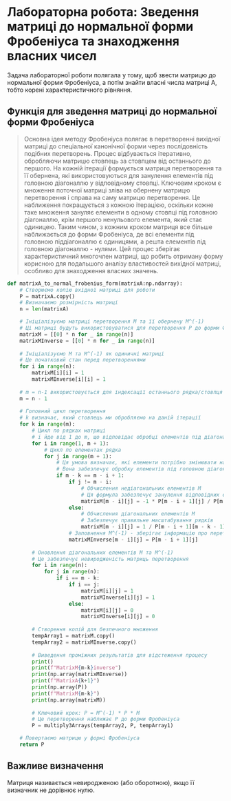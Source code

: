 # Лабораторна робота: Зведення матриці до нормальної форми Фробеніуса та знаходження власних чисел

Задача лабораторної роботи полягала у тому, щоб звести матрицю до нормальної форми Фробеніуса, а потім знайти власні числа матриці А, тобто корені характеристичного рівняння.

## Функція для зведення матриці до нормальної форми Фробеніуса
> Основна ідея методу Фробеніуса полягає в перетворенні вихідної матриці до спеціальної канонічної форми через послідовність подібних перетворень. Процес відбувається ітеративно, обробляючи матрицю стовпець за стовпцем від останнього до першого. На кожній ітерації формується матриця перетворення та її обернена, які використовуються для занулення елементів під головною діагоналлю у відповідному стовпці. Ключовим кроком є множення поточної матриці зліва на обернену матрицю перетворення і справа на саму матрицю перетворення. Це наближення покращується з кожною ітерацією, оскільки кожне таке множення зануляє елементи в одному стовпці під головною діагоналлю, крім першого ненульового елемента, який стає одиницею. Таким чином, з кожним кроком матриця все більше наближається до форми Фробеніуса, де всі елементи під головною піддіагоналлю є одиницями, а решта елементів під головною діагоналлю - нулями. Цей процес зберігає характеристичний многочлен матриці, що робить отриману форму корисною для подальшого аналізу властивостей вихідної матриці, особливо для знаходження власних значень.

```python
def matrixA_to_normal_frobenius_form(matrixA:np.ndarray):
    # Створюємо копію вхідної матриці для роботи
    P = matrixA.copy()
    # Визначаємо розмірність матриці
    n = len(matrixA)

    # Ініціалізуємо матриці перетворення M та її обернену M^(-1)
    # Ці матриці будуть використовуватися для перетворення P до форми Фробеніуса
    matrixM = [[0] * n for _ in range(n)]
    matrixMInverse = [[0] * n for _ in range(n)]
    
    # Ініціалізуємо M та M^(-1) як одиничні матриці
    # Це початковий стан перед перетвореннями
    for i in range(n):
        matrixM[i][i] = 1
        matrixMInverse[i][i] = 1
    
    # m = n-1 використовується для індексації останнього рядка/стовпця
    m = n - 1
    
    # Головний цикл перетворення
    # k визначає, який стовпець ми обробляємо на даній ітерації
    for k in range(m):
        # Цикл по рядках матриці
        # i йде від 1 до m, що відповідає обробці елементів під діагоналлю
        for i in range(1, m + 1):
            # Цикл по елементах рядка
            for j in range(m + 1):
                # Ця умова визначає, які елементи потрібно змінювати на поточній ітерації
                # Вона забезпечує обробку елементів під головною діагоналлю в потрібному порядку
                if m - k == m - i + 1:
                    if j != m - i:
                        # Обчислення недіагональних елементів M
                        # Ця формула забезпечує занулення відповідних елементів у P
                        matrixM[m - i][j] = -1 * P[m - i + 1][j] / P[m - i + 1][m - k - 1]
                    else:
                        # Обчислення діагональних елементів M
                        # Забезпечує правильне масштабування рядків
                        matrixM[m - i][j] = 1 / P[m - i + 1][m - k - 1]
                    # Заповнення M^(-1) - зберігає інформацію про перетворення
                    matrixMInverse[m - i][j] = P[m - i + 1][j]
    
        # Оновлення діагональних елементів M та M^(-1)
        # Це забезпечує невиродженість матриць перетворення
        for i in range(n):
            for j in range(n):
                if i == m - k:
                    if i == j:
                        matrixM[i][j] = 1
                        matrixMInverse[i][j] = 1
                    else:
                        matrixM[i][j] = 0
                        matrixMInverse[i][j] = 0
        
        # Створення копій для безпечного множення
        tempArray1 = matrixM.copy()
        tempArray2 = matrixMInverse.copy()
        
        # Виведення проміжних результатів для відстеження процесу
        print()
        print(f"MatrixM{m-k}inverse")
        print(np.array(matrixMInverse))
        print(f"MatrixA{k+1}")
        print(np.array(P))
        print(f"MatrixM{m-k}")
        print(np.array(matrixM))
        
        # Ключовий крок: P = M^(-1) * P * M
        # Це перетворення наближає P до форми Фробеніуса
        P = multiply3Arrays(tempArray2, P, tempArray1)

    # Повертаємо матрицю у формі Фробеніуса
    return P
```

## Важливе визначення

Матриця називається невиродженою (або оборотною), якщо її визначник не дорівнює нулю.
